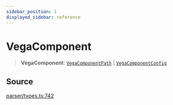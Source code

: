 ```yaml
---
sidebar_position: 1
displayed_sidebar: reference
---
```


# VegaComponent

> **VegaComponent**: [`VegaComponentPath`](../interfaces/VegaComponentPath.md) \| [`VegaComponentConfig`](../interfaces/VegaComponentConfig.md)

## Source

[parser/types.ts:742](https://github.com/revisit-studies/study/blob/0252070cae191860cb3cda672e96a7086fcba69e/src/parser/types.ts#L742)
